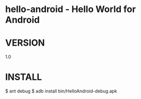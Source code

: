 # hello-android - Hello World for Android

# VERSION

1.0

# INSTALL

$ ant debug
$ adb install bin/HelloAndroid-debug.apk